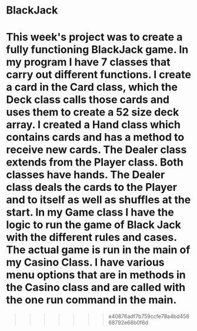# BlackJack
This week's project was to create a fully functioning BlackJack game. In my program I have 7 classes that carry out different functions. I create a card in the Card class, which the Deck class calls those cards and uses them to create a 52 size deck array. I created a Hand class which contains cards and has a method to receive new cards. The Dealer class extends from the Player class. Both classes have hands. The Dealer class deals the cards to the Player and to itself as well as shuffles at the start. In my Game class I have the logic to run the game of Black Jack with the different rules and cases. The actual game is run in the main of my Casino Class. I have various menu options that are in methods in the Casino class and are called with the one run command in the main. 
=======

>>>>>>> e40876adf7b759ccfe78a4bd45868792e68b0f6d
